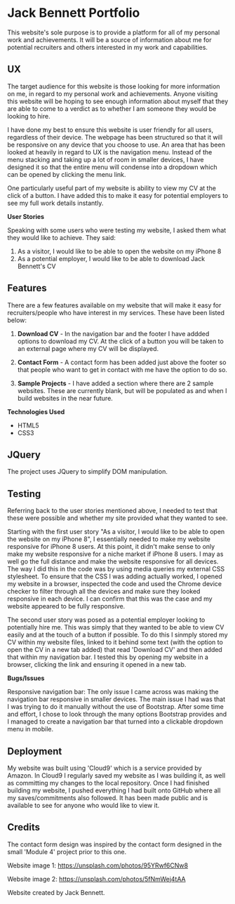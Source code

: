 # Jack Bennett Portfolio

This website's sole purpose is to provide a platform for all of my personal work and achievements. It will be a source
of information about me for potential recruiters and others interested in my work and capabilities. 

## UX

The target audience for this website is those looking for more information on me, in regard to my personal work and achievements. Anyone visiting this website will be hoping to see enough information about myself that they are able to come to a verdict as to whether I am someone they would be looking to hire.

I have done my best to ensure this website is user friendly for all users, regardless of their device. The webpage has been structured so that it will be responsive on any device that you choose to use. An area that has been looked at heavily in regard to UX is the navigation menu. Instead of the menu stacking and taking up a lot of room in smaller devices, I have designed it so that the entire menu will condense into a dropdown which can be opened by clicking the menu link.

One particularly useful part of my website is ability to view my CV at the click of a button. I have added this to make it easy for potential employers to see my full work details instantly.

**User Stories**

Speaking with some users who were testing my website, I asked them what they would like to achieve. They said:

1. As a visitor, I would like to be able to open the website on my iPhone 8
2. As a potential employer, I would like to be able to download Jack Bennett's CV

## Features

There are a few features available on my website that will make it easy for recruiters/people who have interest in my services. These have been listed below:

1. **Download CV** - In the navigation bar and the footer I have addded options to download my CV. At the click of a button you will be taken to an external page where my CV will be displayed.

2. **Contact Form** - A contact form has been added just above the footer so that people who want to get in contact with me have the option to do so.

3. **Sample Projects** - I have added a section where there are 2 sample websites. These are currently blank, but will be populated as and when I build websites in the near future.

**Technologies Used**

- HTML5
- CSS3

## JQuery
The project uses JQuery to simplify DOM manipulation.

## Testing

Referring back to the user stories mentioned above, I needed to test that these were possible and whether my site provided what they wanted to see.

Starting with the first user story "As a visitor, I would like to be able to open the website on my iPhone 8", I essentially needed to make my website responsive for iPhone 8 users. At this point, it didn't make sense to only make my website responsive for a niche market if iPhone 8 users. I may as well go the full distance and make the website responsive for all devices. The way I did this in the code was by using media queries my external CSS stylesheet. To ensure that the CSS I was adding actually worked, I opened my website in a browser, inspected the code and used the Chrome device checker to filter through all the devices and make sure they looked responsive in each device. I can confirm that this was the case and my website appeared to be fully responsive.

The second user story was posed as a potential employer looking to potentially hire me. This was simply that they wanted to be able to view CV easily and at the touch of a button if possible. To do this I sinmply stored my CV within my website files, linked to it behind some text (with the option to open the CV in a new tab added) that read 'Download CV' and then added that within my navigation bar. I tested this by opening my website in a browser, clicking the link and ensuring it opened in a new tab.

**Bugs/Issues**

Responsive navigation bar: The only issue I came across was making the navigation bar responsive in smaller devices. The main issue I had was that I was trying to do it manually without the use of Bootstrap. After some time and effort, I chose to look through the many options Bootstrap provides and I managed to create a navigation bar that turned into a clickable dropdown menu in mobile.

## Deployment

My website was built using 'Cloud9' which is a service provided by Amazon. In Cloud9 I regularly saved my website as I was building it, as well as committing my changes to the local repository. Once I had finished building my website, I pushed everything I had built onto GitHub where all my saves/commitments also followed. It has been made public and is available to see for anyone who would like to view it.

## Credits

The contact form design was inspired by the contact form designed in the small 'Module 4' project prior to this one.

Website image 1: https://unsplash.com/photos/95YRwf6CNw8

Website image 2: https://unsplash.com/photos/5fNmWej4tAA

Website created by Jack Bennett.
